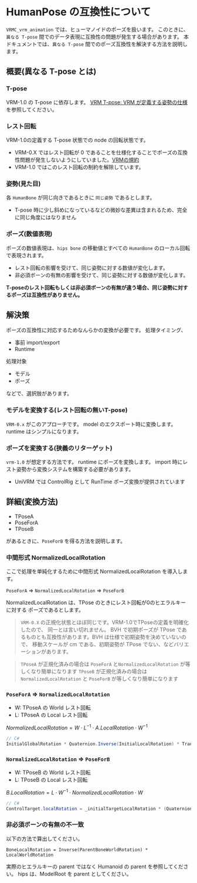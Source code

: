 # HumanPose の互換性について

`VRMC_vrm_animation` では、ヒューマノイドのポーズを扱います。
このときに、`異なる T-pose` 間でのデータ表現に互換性の問題が発生する場合があります。
本ドキュメントでは、`異なる T-pose` 間でのポーズ互換性を解決する方法を説明します。

## 概要(異なる T-pose とは)

### T-pose
VRM-1.0 の T-pose に依存します。
[VRM T-pose: VRM が定義する姿勢の仕様](https://github.com/vrm-c/vrm-specification/blob/master/specification/VRMC_vrm-1.0/tpose.ja.md)を参照してください。

### レスト回転
VRM-1.0の定義する T-pose 状態での node の回転状態です。

* VRM-0.X ではレスト回転が 0 であることを仕様化することでポーズの互換性問題が発生しないようにしていました。[VRMの規約](https://github.com/vrm-c/vrm-specification/blob/master/specification/0.0/README.ja.md#vrm%E3%81%AE%E8%A6%8F%E7%B4%84)
* VRM-1.0 ではこのレスト回転の制約を解除しています。

### 姿勢(見た目)
各 `HumanBone` が同じ向きであるときに `同じ姿勢` であるとします。

* T-pose 時に少し斜めになっているなどの微妙な差異は含まれるため、完全に同じ角度にはなりません

### ポーズ(数値表現)
ポーズの数値表現は、`hips bone` の移動値とすべての `HumanBone` のローカル回転で表現されます。

* レスト回転の影響を受けて、同じ姿勢に対する数値が変化します。
* 非必須ボーンの有無の影響を受けて、同じ姿勢に対する数値が変化します。

**T-poseのレスト回転もしくは非必須ボーンの有無が違う場合、同じ姿勢に対するポーズは互換性がありません。**

## 解決策

ポーズの互換性に対応するためなんらかの変換が必要です。
処理タイミング、

* 事前 import/export
* Runtime

処理対象

* モデル
* ポーズ

などで、選択肢があります。

### モデルを変換する(レスト回転の無いT-pose)
`VRM-0.x` がこのアプローチです。
model のエクスポート時に変換します。
runtime はシンプルになります。

### ポーズを変換する(狭義のリターゲット)
`vrm-1.0` が想定する方法です。
runtime にポーズを変換します。
import 時にレスト姿勢から変換システムを構築する必要があります。

* UniVRM では ControlRig として RunTime ポーズ変換が提供されています

## 詳細(変換方法)

- TPoseA
- PoseForA
- TPoseB

があるときに、`PoseForB` を得る方法を説明します。

### 中間形式 NormalizedLocalRotation

ここで処理を単純化するために中間形式 NormalizedLocalRotation を導入します。

`PoseForA` => `NormalizedLocalRotation` => `PoseForB`

NormalizedLocalRotation は、TPose のときにレスト回転が0のヒエラルキーに対する
ポーズであるとします。

> `VRM-0.X` の正規化状態とほぼ同じです。VRM-1.0でTPoseの定義を明確化したので、 同一とは言い切れません。
> BVH で初期ポーズが TPose であるものとも互換性があります。BVH は仕様で初期姿勢を決めていないので、 移動スケールが cm である、初期姿勢が TPose でない、などバリエーションがあります。

> `TPoseA` が正規化済みの場合は `PoseForA` と`NormalizedLocalRotation`  が等しくなり簡単になります
> `TPoseB` が正規化済みの場合は `NormalizedLocalRotation` と `PoseForB` が等しくなり簡単になります

### `PoseForA` => `NormalizedLocalRotation`

- W: TPoseA の World レスト回転
- L: TPoseA の Local レスト回転

$NormalizedLocalRotation = W \cdot L^{-1} \cdot A.LocalRotation \cdot W^{-1}$

```cs
// C#
InitialGlobalRotation * Quaternion.Inverse(InitialLocalRotation) * Transform.localRotation * Quaternion.Inverse(InitialGlobalRotation);
```

### `NormalizedLocalRotation` => `PoseForB`

- W: TPoseB の World レスト回転
- L: TPoseB の Local レスト回転

$B.LocalRotation = L \cdot W^{-1} \cdot NormalizedLocalRotation \cdot W$

```cs
// C#
ControlTarget.localRotation = _initialTargetLocalRotation * (Quaternion.Inverse(_initialTargetGlobalRotation) * ControlBone.localRotation * _initialTargetGlobalRotation);
```

### 非必須ボーンの有無の不一致

以下の方法で算出してください。

```
BoneLocalRotation = Inverse(ParentBoneWorldRotation) * LocalWorldRotation
```

実際のヒエラルキーの parent ではなく Humanoid の parent を参照してください。
hips は、ModelRoot を parent としてください。
